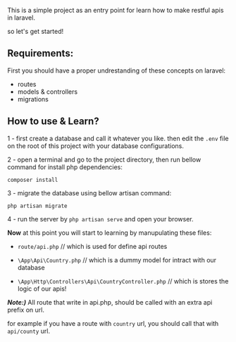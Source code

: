 This is a simple project as an entry point for learn how to make restful apis in laravel.
 
so let's get started!
 
<h2> Requirements:</h2>
 First you should have a proper undrestanding of these concepts on laravel:

- routes
- models & controllers
- migrations


<h2>How to use & Learn?</h2>

1 - first create a database and call it whatever you like.
then edit the `.env` file on the root of this project with your database configurations.

2 - open a terminal and go to the project directory, then run bellow command for install php dependencies:

`composer install`

3 - migrate the database using bellow artisan command:

`php artisan migrate`

4 - run the server by `php artisan serve` and open your browser.


**Now** at this point you will start to learning by manupulating these files:

- `route/api.php`  // which is used for define api routes

- `\App\Api\Country.php` // which is a dummy model for intract with our database

- `\App\Http\Controllers\Api\CountryController.php` // which is stores the logic of our apis!


**_Note:)_** All route that write in api.php, should be called with an extra api prefix on url. 

for example if you have a route with `country` url, you should call that with `api/county` url. 
